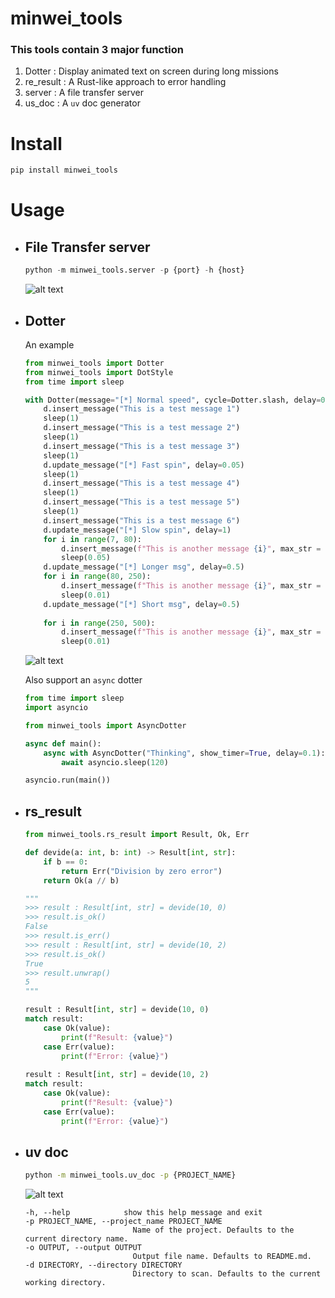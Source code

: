 # minwei_tools

### This tools contain 3 major function

1. Dotter : Display animated text on screen during long missions
2. re_result : A Rust-like approach to error handling
3. server : A file transfer server 
4. us_doc : A `uv` doc generator

# Install

```bash
pip install minwei_tools
```

# Usage

* ## File Transfer server

    ```python
    python -m minwei_tools.server -p {port} -h {host}
    ```

    ![alt text](file_server.gif)

* ## Dotter

    An example

    ```python
    from minwei_tools import Dotter
    from minwei_tools import DotStyle
    from time import sleep

    with Dotter(message="[*] Normal speed", cycle=Dotter.slash, delay=0.25, show_timer=0) as d:
        d.insert_message("This is a test message 1")
        sleep(1)
        d.insert_message("This is a test message 2")
        sleep(1)
        d.insert_message("This is a test message 3")
        sleep(1)
        d.update_message("[*] Fast spin", delay=0.05)
        sleep(1)
        d.insert_message("This is a test message 4")
        sleep(1)
        d.insert_message("This is a test message 5")
        sleep(1)        
        d.insert_message("This is a test message 6")
        d.update_message("[*] Slow spin", delay=1)
        for i in range(7, 80):
            d.insert_message(f"This is another message {i}", max_str = 10, prefix = "*")
            sleep(0.05)
        d.update_message("[*] Longer msg", delay=0.5)
        for i in range(80, 250):
            d.insert_message(f"This is another message {i}", max_str = 20, prefix = f"🚀{cm.Style.RESET_ALL}{cm.Style.BRIGHT}")
            sleep(0.01)       
        d.update_message("[*] Short msg", delay=0.5)
            
        for i in range(250, 500):
            d.insert_message(f"This is another message {i}", max_str = 3, prefix = f"{cm.Style.RESET_ALL}{cm.Style.BRIGHT}🚀{cm.Style.RESET_ALL}{cm.Style.DIM}")
            sleep(0.01)                           
    ```

    ![alt text](loading.gif)

    Also support an `async` dotter

    ```python
    from time import sleep
    import asyncio

    from minwei_tools import AsyncDotter

    async def main():
        async with AsyncDotter("Thinking", show_timer=True, delay=0.1):
            await asyncio.sleep(120)

    asyncio.run(main())
    ```

* ## rs_result

    ```python
    from minwei_tools.rs_result import Result, Ok, Err

    def devide(a: int, b: int) -> Result[int, str]:
        if b == 0:
            return Err("Division by zero error")
        return Ok(a // b)

    """
    >>> result : Result[int, str] = devide(10, 0)
    >>> result.is_ok()
    False
    >>> result.is_err()
    >>> result : Result[int, str] = devide(10, 2)
    >>> result.is_ok()
    True
    >>> result.unwrap()
    5
    """

    result : Result[int, str] = devide(10, 0)
    match result:
        case Ok(value):
            print(f"Result: {value}")
        case Err(value):
            print(f"Error: {value}")
            
    result : Result[int, str] = devide(10, 2)
    match result:
        case Ok(value):
            print(f"Result: {value}")
        case Err(value):
            print(f"Error: {value}")
    ```

* ## uv doc
    ```bash
    python -m minwei_tools.uv_doc -p {PROJECT_NAME}
    ```

    ![alt text](uv_doc.gif)


    ```
    -h, --help            show this help message and exit
    -p PROJECT_NAME, --project_name PROJECT_NAME
                            Name of the project. Defaults to the current directory name.
    -o OUTPUT, --output OUTPUT
                            Output file name. Defaults to README.md.
    -d DIRECTORY, --directory DIRECTORY
                            Directory to scan. Defaults to the current working directory.
    ```